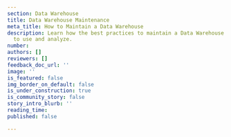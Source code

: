 ```yaml
---
section: Data Warehouse
title: Data Warehouse Maintenance
meta_title: How to Maintain a Data Warehouse
description: Learn how the best practices to maintain a Data Warehouse. Keep it simple
  to use and analyze.
number: 
authors: []
reviewers: []
feedback_doc_url: ''
image: ''
is_featured: false
img_border_on_default: false
is_under_construction: true
is_community_story: false
story_intro_blurb: ''
reading_time: 
published: false

---
```

